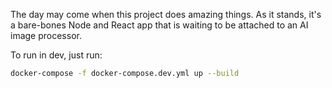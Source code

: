 The day may come when this project does amazing things. As it stands, it's a bare-bones Node and React app that is waiting to be attached to an AI image processor.  

To run in dev, just run:  
```bash
docker-compose -f docker-compose.dev.yml up --build
```
